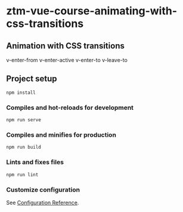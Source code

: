 # ztm-vue-course-animating-with-css-transitions

## Animation with CSS transitions
v-enter-from
v-enter-active
v-enter-to
v-leave-to

## Project setup
```
npm install
```

### Compiles and hot-reloads for development
```
npm run serve
```

### Compiles and minifies for production
```
npm run build
```

### Lints and fixes files
```
npm run lint
```

### Customize configuration
See [Configuration Reference](https://cli.vuejs.org/config/).
